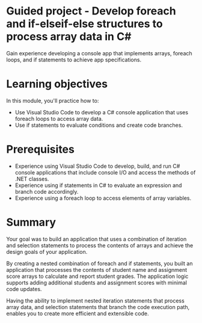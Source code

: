 # Guided project - Develop foreach and if-elseif-else structures to process array data in C#


Gain experience developing a console app that implements arrays, foreach loops, and if statements to achieve app specifications.

# Learning objectives
In this module, you'll practice how to:

* Use Visual Studio Code to develop a C# console application that uses foreach loops to access array data.
* Use if statements to evaluate conditions and create code branches.

# Prerequisites
* Experience using Visual Studio Code to develop, build, and run C# console applications that include console I/O and access the methods of .NET classes.
* Experience using if statements in C# to evaluate an expression and branch code accordingly.
* Experience using a foreach loop to access elements of array variables.


# Summary
Your goal was to build an application that uses a combination of iteration and selection statements to process the contents of arrays and achieve the design goals of your application.

By creating a nested combination of foreach and if statements, you built an application that processes the contents of student name and assignment score arrays to calculate and report student grades. The application logic supports adding additional students and assignment scores with minimal code updates.

Having the ability to implement nested iteration statements that process array data, and selection statements that branch the code execution path, enables you to create more efficient and extensible code.